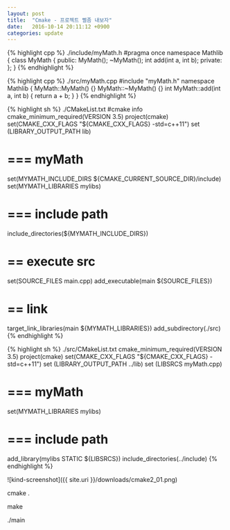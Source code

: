```yaml
---
layout: post
title:  "Cmake - 프로젝트 삘좀 내보자"
date:   2016-10-14 20:11:12 +0900
categories: update
---
```


{% highlight cpp %}
./include/myMath.h
#pragma once
namespace Mathlib
{
    class MyMath
    {
    public:
        MyMath();
        ~MyMath();
        int add(int a, int b);
    private:
    };
}
{% endhighlight %}

{% highlight cpp %}
./src/myMath.cpp
#include "myMath.h"
namespace Mathlib
{
    MyMath::MyMath()  {}
    MyMath::~MyMath() {}
    int MyMath::add(int a, int b)
    {
        return a + b;
    }
}
{% endhighlight %}

{% highlight sh %}
./CMakeList.txt
#cmake info
cmake_minimum_required(VERSION 3.5)
project(cmake)
set(CMAKE_CXX_FLAGS "${CMAKE_CXX_FLAGS} -std=c++11")
set (LIBRARY_OUTPUT_PATH lib)
# === myMath
set(MYMATH_INCLUDE_DIRS ${CMAKE_CURRENT_SOURCE_DIR}/include)
set(MYMATH_LIBRARIES mylibs)
# === include path
include_directories(${MYMATH_INCLUDE_DIRS})
# == execute src
set(SOURCE_FILES main.cpp)
add_executable(main ${SOURCE_FILES})
# == link
target_link_libraries(main ${MYMATH_LIBRARIES})
add_subdirectory(./src)
{% endhighlight %}

{% highlight sh %}
./src/CMakeList.txt
cmake_minimum_required(VERSION 3.5)
project(cmake)
set(CMAKE_CXX_FLAGS "${CMAKE_CXX_FLAGS} -std=c++11")
set (LIBRARY_OUTPUT_PATH ../lib)
set (LIBSRCS
        myMath.cpp)
# === myMath
set(MYMATH_LIBRARIES mylibs)
# === include path
add_library(mylibs STATIC ${LIBSRCS})
include_directories(../include)
{% endhighlight %}

![kind-screenshot]({{ site.uri }}/downloads/cmake2_01.png)

cmake .

make

./main